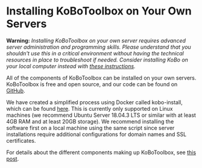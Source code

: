 # Installing KoBoToolbox on Your Own Servers

**Warning:** _Installing KoBoToolbox on your own server requires advanced server administration and programming skills. Please understand that you shouldn't use this in a critical environment without having the technical resources in place to troubleshoot if needed. Consider installing KoBo on your local computer instead with [these instructions](kobo_local_computer.md)._

All of the components of KoBoToolbox can be installed on your own servers. KoBoToolbox is free and open source, and our code can be found on [GitHub](https://github.com/kobotoolbox).
 
We have created a simplified process using Docker called kobo-install, which can be found [here](https://github.com/kobotoolbox/kobo-install). This is currently only supported on Linux machines (we recommend Ubuntu Server 18.04.3 LTS or similar with at least 4GB RAM and at least 20GB storage). We recommend installing the software first on a local machine using the same script since server installations require additional configurations for domain names and SSL certificates.

For details about the different components making up KoBoToolbox, see [this post](software_architecture.md).


